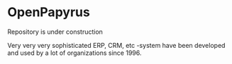 # OpenPapyrus
Repository is under construction

Very very very sophisticated ERP, CRM, etc -system have been developed and used by a lot of organizations since 1996.